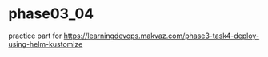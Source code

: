 # phase03_04
practice part for https://learningdevops.makvaz.com/phase3-task4-deploy-using-helm-kustomize
